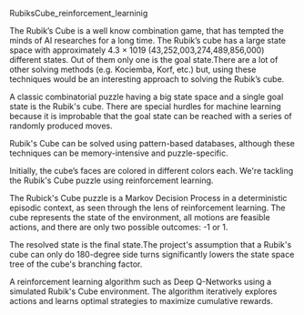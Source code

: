 RubiksCube_reinforcement_learninig


The Rubik’s Cube is a well know combination game, that has tempted the minds of AI researches for a long time. The Rubik’s cube has a large state space with approximately 4.3 × 1019 (43,252,003,274,489,856,000) different states. Out of them only one is the goal state.There are a lot of other solving methods (e.g. Kociemba, Korf, etc.) but, using these techniques would be an interesting approach to solving the Rubik’s cube.

A classic combinatorial puzzle having a big state space and a single goal state is the Rubik's cube. There are special hurdles for machine learning because it is improbable that the goal state can be reached with a series of randomly produced moves.

Rubik's Cube can be solved using pattern-based databases, although these techniques can be memory-intensive and puzzle-specific.

Initially, the cube’s faces are colored in different colors each. We're tackling the Rubik's Cube puzzle using reinforcement learning.

The Rubick's Cube puzzle is a Markov Decision Process in a deterministic episodic context, as seen through the lens of reinforcement learning. The cube represents the state of the environment, all motions are feasible actions, and there are only two possible outcomes: -1 or 1. 

The resolved state is the final state.The project's assumption that a Rubik's cube can only do 180-degree side turns significantly lowers the state space tree of the cube's branching factor.

A reinforcement learning algorithm such as Deep Q-Networks using a simulated Rubik's Cube environment. The algorithm iteratively explores actions and learns optimal strategies to maximize cumulative rewards.


